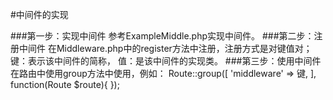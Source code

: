 #中间件的实现

###第一步：实现中间件
     参考ExampleMiddle.php实现中间件。
###第二步：注册中间件
    在Middleware.php中的register方法中注册，注册方式是对键值对；
    键：表示该中间件的简称，
    值：是该中间件的实现类。
###第三步：使用中间件
    在路由中使用group方法中使用，例如：
    Route::group([
        'middleware' => 键, 
    ], function(Route $route){
    });